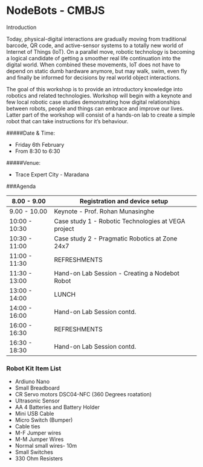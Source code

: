 # NodeBots - CMBJS

Introduction

Today, physical-digital interactions are gradually moving from traditional barcode, QR code, and active-sensor systems to a totally new world of Internet of Things (IoT). On a parallel move, robotic technology is becoming a logical candidate of getting a smoother real life continuation into the digital world. When combined these movements, IoT does not have to depend on static dumb hardware anymore, but may walk, swim, even fly and finally be informed for decisions by real world object interactions.

The goal of this workshop is to provide an introductory knowledge into robotics and related technologies. Workshop will begin with a keynote and few local robotic case studies demonstrating how digital relationships between robots, people and things can embrace and improve our lives. Latter part of the workshop will consist of a hands-on lab to create a simple robot that can take instructions for it’s behaviour.




#####Date & Time: 


* Friday 6th February 
* From 8:30 to 6:30

#####Venue: 


* Trace Expert City - Maradana 




###Agenda

| 8.00 - 9.00   | Registration and device setup                       |
|---------------|-----------------------------------------------------|
| 9.00 - 10.00  | Keynote - Prof. Rohan Munasinghe                    |
| 10:00 - 10:30 | Case study 1 - Robotic Technologies at VEGA project |
| 10:30 - 11:00 | Case study 2 - Pragmatic Robotics at Zone 24x7      |
| 11:00 - 11:30 | REFRESHMENTS                                        |
| 11:30 - 13:00 | Hand-on Lab Session - Creating a Nodebot Robot      |
| 13:00 - 14:00 | LUNCH                                               |
| 14:00 - 16:00 | Hand-on Lab Session contd.                          |
| 16:00 - 16:30 | REFRESHMENTS                                        |
| 16:30 - 18:30 | Hand-on Lab Session contd.                          |


### Robot Kit Item List

* Ardiuno Nano
* Small Breadboard
* CR Servo motors DSC04-NFC (360 Degrees roatation)
* Ultrasonic Sensor
* AA 4 Batteries and Battery Holder
* Mini USB Cable
* Micro Switch (Bumper)
* Cable ties
* M-F Jumper wires 
* M-M Jumper Wires 
* Normal small wires- 10m 
* Small Switches
* 330 Ohm Resisters




